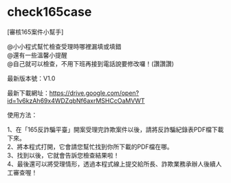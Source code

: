 # check165case
[審核165案件小幫手] 

@小小程式幫忙檢查受理時哪裡漏填或填錯<br>
@還有一些溫馨小提醒<br>
@自己就可以檢查，不用下班再接到電話說要修改囉！(讚讚讚)<br>

最新版本號：V1.0<br>

最新下載網址：https://drive.google.com/open?id=1v6kzAh69x4WDZqbNf6axrMSHCcOaMVWT<br>


使用方法：<br>

1、在「165反詐騙平臺」開案受理完詐欺案件以後，請將反詐騙紀錄表PDF檔下載下來。<br>
2、將本程式打開，它會請您幫忙找到你所下載的PDF檔在哪。<br>
3、找到以後，它就會告訴您檢查結果啦！<br>
4、最後還可以將受理情形，透過本程式線上提交給所長、詐欺業務承辦人後續人工審查喔！<br>
